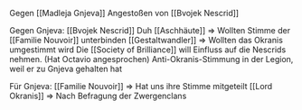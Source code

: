 Gegen [[Madleja Gnjeva]]
Angestoßen von [[Bvojek Nescrid]]

Gegen Gnjeva:
[[Bvojek Nescrid]] Duh
[[Aschhäute]] => Wollten Stimme der [[Familie Nouvoir]] unterbinden
[[Gestaltwandler]] => Wollten das Okranis umgestimmt wird
Die [[Society of Brilliance]] will Einfluss auf die Nescrids nehmen. (Hat Octavio angesprochen)
Anti-Okranis-Stimmung in der Legion, weil er zu Gnjeva gehalten hat

Für Gnjeva:
[[Familie Nouvoir]] => Hat uns ihre Stimme mitgeteilt
[[Lord Okranis]] => Nach Befragung der Zwergenclans
